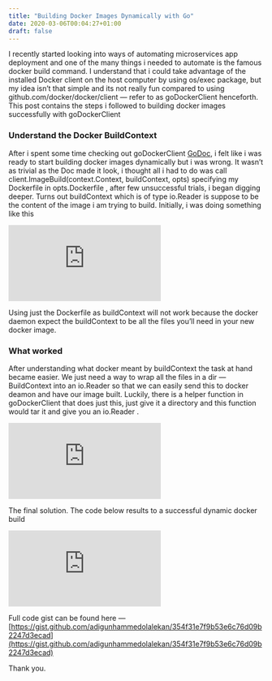 ```yaml
---
title: "Building Docker Images Dynamically with Go"
date: 2020-03-06T00:04:27+01:00
draft: false
---
```


I recently started looking into ways of automating microservices app deployment and one of the many things i needed to automate is the famous docker build command. I understand that i could take advantage of the installed Docker client on the host computer by using os/exec package, but my idea isn’t that simple and its not really fun compared to using github.com/docker/docker/client — refer to as goDockerClient henceforth. This post contains the steps i followed to building docker images successfully with goDockerClient

### Understand the Docker BuildContext

After i spent some time checking out goDockerClient [GoDoc](https://godoc.org/github.com/docker/docker/client), i felt like i was ready to start building docker images dynamically but i was wrong. It wasn’t as trivial as the Doc made it look, i thought all i had to do was call client.ImageBuild(context.Context, buildContext, opts) specifying my Dockerfile in opts.Dockerfile , after few unsuccessful trials, i began digging deeper. Turns out buildContext which is of type io.Reader is suppose to be the content of the image i am trying to build. Initially, i was doing something like this

<iframe src="https://medium.com/media/9f3f0bd51bff0ae2adb52525d86ef20c" frameborder=0></iframe>

Using just the Dockerfile as buildContext will not work because the docker daemon expect the buildContext to be all the files you’ll need in your new docker image.

### What worked

After understanding what docker meant by buildContext the task at hand became easier. We just need a way to wrap all the files in a dir — BuildContext into an io.Reader so that we can easily send this to docker deamon and have our image built. Luckily, there is a helper function in goDockerClient that does just this, just give it a directory and this function would tar it and give you an io.Reader .

<iframe src="https://medium.com/media/5a8599453e4d055d7efd36c16548cceb" frameborder=0></iframe>

The final solution. The code below results to a successful dynamic docker build

<iframe src="https://medium.com/media/25b060c269957618e7982db507245ddd" frameborder=0></iframe>

Full code gist can be found here — [https://gist.github.com/adigunhammedolalekan/354f31e7f9b53e6c76d09b2247d3ecad](https://gist.github.com/adigunhammedolalekan/354f31e7f9b53e6c76d09b2247d3ecad)

Thank you.
